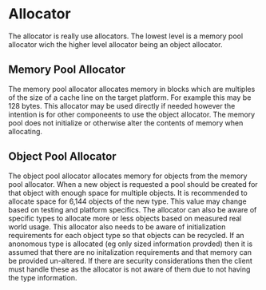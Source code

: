 # Allocator
The allocator is really use allocators. The lowest level is a memory pool allocator wich the higher level allocator being an object allocator.

## Memory Pool Allocator
The memory pool allocator allocates memory in blocks which are multiples of the size of a cache line on the target platform. For example this may be 128 bytes. This allocator may be used directly if needed however the intention is for other componeents to use the object allocator. The memory pool does not initialize or otherwise alter the contents of memory when allocating. 

## Object Pool Allocator
The object pool allocator allocates memory for objects from the memory pool allocator. When a new object is requested a pool should be created for that object with enough space for multiple objects. It is recommended to allocate space for 6,144 objects of the new type. This value may change based on testing and platform specifics. The allocator can also be aware of specific types to allocate more or less objects based on measured real world usage. This allocator also needs to be aware of initialization requirements for each object type so that objects can be recycled. If an anonomous type is allocated (eg only sized information provded) then it is assumed that there are no initalization requirements and that memory can be provided un-altered. If there are security considerations then the client must handle these as the allocator is not aware of them due to not having the type information.
